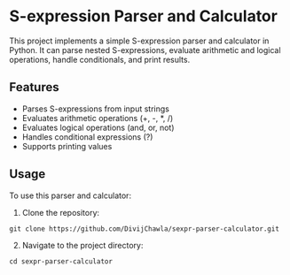 # S-expression Parser and Calculator

This project implements a simple S-expression parser and calculator in Python. It can parse nested S-expressions, evaluate arithmetic and logical operations, handle conditionals, and print results.

## Features
- Parses S-expressions from input strings
- Evaluates arithmetic operations (+, -, *, /)
- Evaluates logical operations (and, or, not)
- Handles conditional expressions (?)
- Supports printing values

## Usage
To use this parser and calculator:
1. Clone the repository:
~~~
git clone https://github.com/DivijChawla/sexpr-parser-calculator.git
~~~
2. Navigate to the project directory:
~~~
cd sexpr-parser-calculator
~~~
